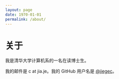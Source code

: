 ```yaml
---
layout: page
date: 1970-01-01
permalink: /about/
---
```


# 关于

我是清华大学计算机系的一名在读博士生。

我的邮件是 c at jia.je。我的 GitHub 用户名是 [@jiegec](https://github.com/jiegec)。
